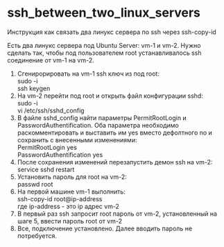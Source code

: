 # ssh_between_two_linux_servers
Инструкция как связать два линукс сервера по ssh через ssh-copy-id

Есть два линукс сервера под Ubuntu Server: vm-1 и vm-2. Нужно сделать так, чтобы под пользователем root устанавливалось ssh соединение от vm-1 на vm-2.
1. Сгенирорировать на vm-1 ssh ключ из под root:<br>
sudo -i<br>
ssh keygen
2. На vm-2 перейти под root и открыть файл конфигурации sshd:<br>
sudo -i<br>
vi /etc/ssh/sshd_config
3. В файле sshd_config найти параметры PermitRootLogin и PasswordAuthentification. Оба параметра необходимо раскомментировать и выставить им yes вместо дефолтного no и сохранить с внесенными изменениями:<br>
PermitRootLogin yes<br>
PasswordAuthentification yes
4. После сохранения изменений перезапустить демон ssh на vm-2:<br>
service sshd restart
5. Установить пароль для root на vm-2:<br>
passwd root
6. На первой машине vm-1 выполнить:<br>
ssh-copy-id root@ip-address<br>
где ip-address - это ip адрес vm-2
7. В первый раз ssh запросит root пароль от vm-2, установленный на шаге 5, ввести пароль root от vm-2
8. Все, подключение установлено. Далее вводить пароль не потребуется.
